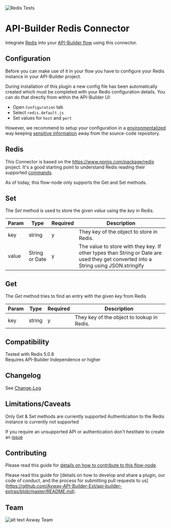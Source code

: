![Redis Tests](https://github.com/Axway-API-Builder-Ext/api-builder-extras/workflows/Redis%20Tests/badge.svg)

# API-Builder Redis Connector

Integrate [Redis](https://redis.io) into your [API-Builder flow][1] using this connector. 

## Configuration

Before you can make use of it in your flow you have to configure your Redis instance in your API-Builder project.

During installation of this plugin a new config file has been automatically created which must be completed with your Redis configuration details. You can do that directly from within the API-Builder UI:

* Open `Configuration` tab
* Select `redis.default.js`
* Set values for `host` and `port`

However, we recommend to setup your configuration in a [environmentalized][4] way keeping [sensitive information][5] away from the source-code repository.

## Redis
This Connector is based on the https://www.npmjs.com/package/redis project. It's a good starting point to understand Redis reading their supported [commands](https://redis.io/commands).

As of today, this flow-node only supports the Get and Set methods.

## Set

The _Set_ method is used to store the given _value_ using the _key_ in Redis.

| Param | Type | Required | Description |
| --- | --- | --- | --- |
| key | string | y | They key of the object to store in Redis. |
| value | String or Date | y | The value to store with they key. If other types than String or Date are used they get converted into a String using JSON.stringify |

## Get

The _Get_ method tries to find an entry with the given _key_ from Redis

| Param | Type | Required | Description |
| --- | --- | --- | --- |
| key | string | y | They key of the object to lookup in Redis. |


## Compatibility
Tested with Redis 5.0.8  
Requires API-Builder Independence or higher

## Changelog
See [Change-Log][6]

## Limitations/Caveats
Only Get & Set methods are currently supported
Authentication to the Redis instance is currently not supported

If you require an unsupported API or authentication don't hestitate to create an [issue][3]

## Contributing

Please read this guide for [details on how to contribute to this flow-node](https://github.com/Axway-API-Builder-Ext/api-builder-extras/blob/master/api-builder-plugin-fn-redis/DEVELOPMENT.md).

Please read this guide for [details on how to develop and share a plugin, our code of conduct, and the process for submitting pull requests to us] (https://github.com/Axway-API-Builder-Ext/api-builder-extras/blob/master/README.md).

## Team

![alt text][Axwaylogo] Axway Team

[Axwaylogo]: https://github.com/Axway-API-Management/Common/blob/master/img/AxwayLogoSmall.png  "Axway logo"

[1]: https://docs.axway.com/bundle/API_Builder_4x_allOS_en/page/api_builder_flows.html
[2]: https://docs.axway.com/bundle/API_Builder_4x_allOS_en/page/api_builder_getting_started_guide.html
[3]: https://github.com/Axway-API-Builder-Ext/api-builder-extras/issues
[4]: https://docs.axway.com/bundle/API_Builder_4x_allOS_en/page/environmentalization.html
[5]: https://docs.axway.com/bundle/API_Builder_4x_allOS_en/page/project_configuration.html#ProjectConfiguration-Configurationfiles

[6]: CHANGELOG.md